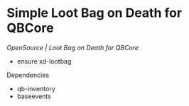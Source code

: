 # Simple Loot Bag on Death for QBCore

*OpenSource | Loot Bag on Death for QBCore*

- ensure xd-lootbag

Dependencies
+ qb-inventory
+ baseevents


